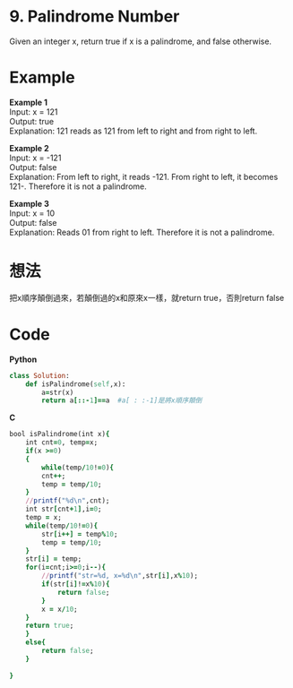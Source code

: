 # 9. Palindrome Number
Given an integer x, return true if x is a palindrome, and false otherwise.
 
# Example
**Example 1**  
Input: x = 121  
Output: true  
Explanation: 121 reads as 121 from left to right and from right to left.  

**Example 2**  
Input: x = -121  
Output: false  
Explanation: From left to right, it reads -121. From right to left, it becomes 121-. Therefore it is not a palindrome.  

**Example 3**  
Input: x = 10  
Output: false  
Explanation: Reads 01 from right to left. Therefore it is not a palindrome.  

# 想法
把x順序顛倒過來，若顛倒過的x和原來x一樣，就return true，否則return false  

# Code
**Python**
```ruby
class Solution:
	def isPalindrome(self,x):
		a=str(x)
		return a[::-1]==a  #a[ : :-1]是將x順序顛倒
```
**C**  
```ruby
bool isPalindrome(int x){
    int cnt=0, temp=x;
    if(x >=0)
    {
        while(temp/10!=0){
        cnt++;
        temp = temp/10;
    }
    //printf("%d\n",cnt);
    int str[cnt+1],i=0;
    temp = x;
    while(temp/10!=0){
        str[i++] = temp%10;
        temp = temp/10;
    }
    str[i] = temp;
    for(i=cnt;i>=0;i--){
        //printf("str=%d, x=%d\n",str[i],x%10);
        if(str[i]!=x%10){
            return false;
        }
        x = x/10;
    }
    return true;
    }
    else{
        return false;
    }
    
}
```
